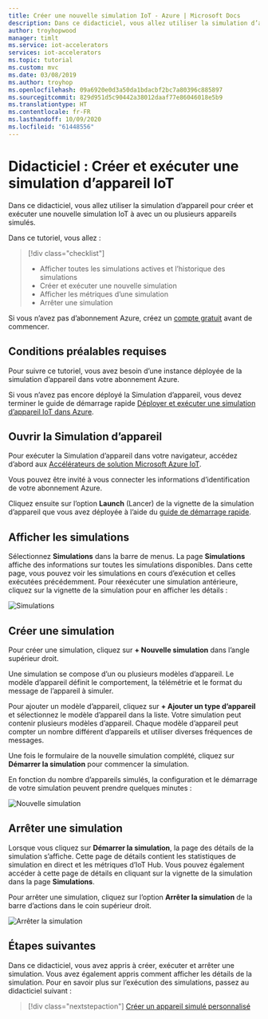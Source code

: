 ```yaml
---
title: Créer une nouvelle simulation IoT - Azure | Microsoft Docs
description: Dans ce didacticiel, vous allez utiliser la simulation d’appareil pour créer et exécuter une nouvelle simulation.
author: troyhopwood
manager: timlt
ms.service: iot-accelerators
services: iot-accelerators
ms.topic: tutorial
ms.custom: mvc
ms.date: 03/08/2019
ms.author: troyhop
ms.openlocfilehash: 09a6920e0d3a50da1bdacbf2bc7a80396c885897
ms.sourcegitcommit: 829d951d5c90442a38012daaf77e86046018e5b9
ms.translationtype: HT
ms.contentlocale: fr-FR
ms.lasthandoff: 10/09/2020
ms.locfileid: "61448556"
---
```

# <a name="tutorial-create-and-run-an-iot-device-simulation"></a>Didacticiel : Créer et exécuter une simulation d’appareil IoT

Dans ce didacticiel, vous allez utiliser la simulation d’appareil pour créer et exécuter une nouvelle simulation IoT à avec un ou plusieurs appareils simulés.

Dans ce tutoriel, vous allez :

>[!div class="checklist"]
> * Afficher toutes les simulations actives et l’historique des simulations
> * Créer et exécuter une nouvelle simulation
> * Afficher les métriques d’une simulation
> * Arrêter une simulation

Si vous n’avez pas d’abonnement Azure, créez un [compte gratuit](https://azure.microsoft.com/free/?WT.mc_id=A261C142F) avant de commencer.

## <a name="prerequisites"></a>Conditions préalables requises

Pour suivre ce tutoriel, vous avez besoin d’une instance déployée de la simulation d’appareil dans votre abonnement Azure.

Si vous n’avez pas encore déployé la Simulation d’appareil, vous devez terminer le guide de démarrage rapide [Déployer et exécuter une simulation d’appareil IoT dans Azure](quickstart-device-simulation-deploy.md).

## <a name="open-device-simulation"></a>Ouvrir la Simulation d’appareil

Pour exécuter la Simulation d’appareil dans votre navigateur, accédez d’abord aux [Accélérateurs de solution Microsoft Azure IoT](https://www.azureiotsolutions.com). 

Vous pouvez être invité à vous connecter les informations d’identification de votre abonnement Azure.

Cliquez ensuite sur l’option **Launch** (Lancer) de la vignette de la simulation d’appareil que vous avez déployée à l’aide du [guide de démarrage rapide](quickstart-device-simulation-deploy.md).

## <a name="view-simulations"></a>Afficher les simulations

Sélectionnez **Simulations** dans la barre de menus. La page **Simulations** affiche des informations sur toutes les simulations disponibles. Dans cette page, vous pouvez voir les simulations en cours d’exécution et celles exécutées précédemment. Pour réexécuter une simulation antérieure, cliquez sur la vignette de la simulation pour en afficher les détails :

![Simulations](media/iot-accelerators-device-simulation-create-simulation/dashboard.png)

## <a name="create-a-simulation"></a>Créer une simulation

Pour créer une simulation, cliquez sur **+ Nouvelle simulation** dans l’angle supérieur droit.

Une simulation se compose d’un ou plusieurs modèles d’appareil. Le modèle d’appareil définit le comportement, la télémétrie et le format du message de l’appareil à simuler.

Pour ajouter un modèle d’appareil, cliquez sur **+ Ajouter un type d’appareil** et sélectionnez le modèle d’appareil dans la liste. Votre simulation peut contenir plusieurs modèles d’appareil. Chaque modèle d’appareil peut compter un nombre différent d’appareils et utiliser diverses fréquences de messages.

Une fois le formulaire de la nouvelle simulation complété, cliquez sur **Démarrer la simulation** pour commencer la simulation.

En fonction du nombre d’appareils simulés, la configuration et le démarrage de votre simulation peuvent prendre quelques minutes :

![Nouvelle simulation](media/iot-accelerators-device-simulation-create-simulation/newsimulation.png)

## <a name="stop-a-simulation"></a>Arrêter une simulation

Lorsque vous cliquez sur **Démarrer la simulation**, la page des détails de la simulation s’affiche. Cette page de détails contient les statistiques de simulation en direct et les métriques d’IoT Hub. Vous pouvez également accéder à cette page de détails en cliquant sur la vignette de la simulation dans la page **Simulations**.

Pour arrêter une simulation, cliquez sur l’option **Arrêter la simulation** de la barre d’actions dans le coin supérieur droit.

![Arrêter la simulation](media/iot-accelerators-device-simulation-create-simulation/simulationdetails.png)

## <a name="next-steps"></a>Étapes suivantes

Dans ce didacticiel, vous avez appris à créer, exécuter et arrêter une simulation. Vous avez également appris comment afficher les détails de la simulation. Pour en savoir plus sur l’exécution des simulations, passez au didacticiel suivant :

> [!div class="nextstepaction"]
> [Créer un appareil simulé personnalisé](iot-accelerators-device-simulation-create-custom-device.md)
